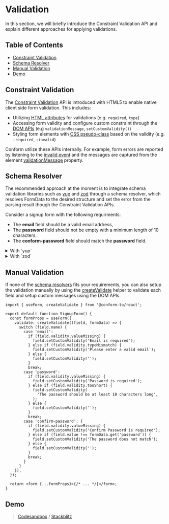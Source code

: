 # Validation

In this section, we will briefly introduce the Constraint Validation API and explain different approaches for applying validations.

<!-- aside -->

## Table of Contents

- [Constraint Validation](#constraint-validation)
- [Schema Resolver](#schema-resolver)
- [Manual Validation](#manual-validation)
- [Demo](#demo)

<!-- /aside -->

## Constraint Validation

The [Constraint Validation](https://caniuse.com/constraint-validation) API is introduced with HTML5 to enable native client side form validation. This includes:

- Utilizing [HTML attributes](https://developer.mozilla.org/en-US/docs/Web/Guide/HTML/Constraint_validation#validation-related_attributes) for validations (e.g. `required`, `type`)
- Accessing form validity and configure custom constraint through the [DOM APIs](https://developer.mozilla.org/en-US/docs/Web/API/Constraint_validation#extensions_to_other_interfaces) (e.g `validationMessage`, `setCustomValidity()`)
- Styling form elements with [CSS pseudo-class](https://developer.mozilla.org/en-US/docs/Learn/Forms/Form_validation#the_constraint_validation_api) based on the validity (e.g. `:required`, `:invalid`)

Conform utilize these APIs internally. For example, form errors are reported by listening to the [invalid event](https://developer.mozilla.org/en-US/docs/Web/API/HTMLInputElement/invalid_event) and the messages are captured from the element [validationMessage](https://developer.mozilla.org/en-US/docs/Web/API/HTMLObjectElement/validationMessage) property.

## Schema Resolver

The recommended approach at the moment is to integrate schema validation libraries such as [yup](https://github.com/jquense/yup) and [zod](https://github.com/colinhacks/zod) through a schema resolver, which resolves FormData to the desired structure and set the error from the parsing result though the Constraint Validation APIs.

Consider a signup form with the following requirments:

- The **email** field should be a valid email address,
- The **password** field should not be empty with a minimum length of 10 characters.
- The **conform-password** field should match the **password** field.

<details>
<summary>With `yup` </summary>

```tsx
import { useForm } from '@conform-to/react';
import { resolve } from '@conform-to/yup';
import * as yup from 'yup';

const schema = resolve(
  yup.object({
    email: yup
      .string()
      .required('Email is required')
      .email('Please enter a valid email'),
    password: yup
      .string()
      .required('Password is required')
      .min(10, 'The password should be at least 10 characters long'),
    'confirm-password': yup
      .string()
      .required('Confirm Password is required')
      .equals([yup.ref('password')], 'The password does not match'),
  }),
);

export default function SignupForm() {
  const formProps = useForm({
    validate: schema.validate,
  });

  return <form {...formProps}>{/* ... */}</form>;
}
```

[Full example](/docs/examples/yup)

</details>

<details>
<summary>With `zod`</summary>

```tsx
import { useForm } from '@conform-to/react';
import { resolve } from '@conform-to/zod';
import { z } from 'zod';

const schema = resolve(
  z
    .object({
      email: z
        .string({ required_error: 'Email is required' })
        .email('Please enter a valid email'),
      password: z
        .string({ required_error: 'Password is required' })
        .min(10, 'The password should be at least 10 characters long'),
      'confirm-password': z.string({
        required_error: 'Confirm Password is required',
      }),
    })
    .refine((value) => value.password === value['confirm-password'], {
      message: 'The password does not match',
      path: ['confirm-password'],
    }),
);

export default function SignupForm() {
  const formProps = useForm({
    validate: schema.validate,
  });

  return <form {...formProps}>{/* ... */}</form>;
}
```

[Full example](/docs/examples/zod)

</details>

## Manual Validation

If none of the [schema resolvers](#schema-resolver) fits your requirements, you can also setup the validation manually by using the [createValidate](/packages/conform-react/README.md#createvalidate) helper to validate each field and setup custom messages using the DOM APIs.

```tsx
import { useForm, createValidate } from '@conform-to/react';

export default function SignupForm() {
  const formProps = useForm({
    validate: createValidate((field, formData) => {
      switch (field.name) {
        case 'email':
          if (field.validity.valueMissing) {
            field.setCustomValidity('Email is required');
          } else if (field.validity.typeMismatch) {
            field.setCustomValidity('Please enter a valid email');
          } else {
            field.setCustomValidity('');
          }
          break;
        case 'password':
          if (field.validity.valueMissing) {
            field.setCustomValidity('Password is required');
          } else if (field.validity.tooShort) {
            field.setCustomValidity(
              'The password should be at least 10 characters long',
            );
          } else {
            field.setCustomValidity('');
          }
          break;
        case 'confirm-password': {
          if (field.validity.valueMissing) {
            field.setCustomValidity('Confirm Password is required');
          } else if (field.value !== formData.get('password')) {
            field.setCustomValidity('The password does not match');
          } else {
            field.setCustomValidity('');
          }
          break;
        }
      }
    }),
  });

  return <form {...formProps}>{/* ... */}</form>;
}
```

## Demo

> [Codesandbox](https://codesandbox.io/s/github/edmundhung/conform/tree/main/docs/examples/validation) / [Stackblitz](https://stackblitz.com/github/edmundhung/conform/tree/main/docs/examples/validation)
